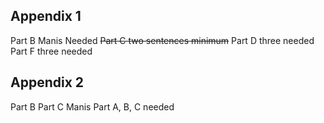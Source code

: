 ## Appendix 1 
Part B Manis Needed
~~Part C two sentences minimum~~
Part D three needed
Part F three needed

## Appendix 2
Part B
Part C
Manis Part A, B, C needed